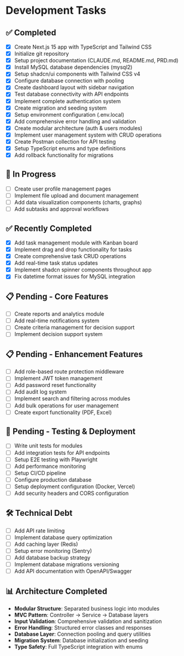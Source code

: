 # Development Tasks

## ✅ Completed
- [x] Create Next.js 15 app with TypeScript and Tailwind CSS
- [x] Initialize git repository
- [x] Setup project documentation (CLAUDE.md, README.md, PRD.md)
- [x] Install MySQL database dependencies (mysql2)
- [x] Setup shadcn/ui components with Tailwind CSS v4
- [x] Configure database connection with pooling
- [x] Create dashboard layout with sidebar navigation
- [x] Test database connectivity with API endpoints
- [x] Implement complete authentication system
- [x] Create migration and seeding system
- [x] Setup environment configuration (.env.local)
- [x] Add comprehensive error handling and validation
- [x] Create modular architecture (auth & users modules)
- [x] Implement user management system with CRUD operations
- [x] Create Postman collection for API testing
- [x] Setup TypeScript enums and type definitions
- [x] Add rollback functionality for migrations

## 🔄 In Progress
- [ ] Create user profile management pages
- [ ] Implement file upload and document management
- [ ] Add data visualization components (charts, graphs)
- [ ] Add subtasks and approval workflows

## ✅ Recently Completed
- [x] Add task management module with Kanban board
- [x] Implement drag and drop functionality for tasks
- [x] Create comprehensive task CRUD operations
- [x] Add real-time task status updates
- [x] Implement shadcn spinner components throughout app
- [x] Fix datetime format issues for MySQL integration

## 📋 Pending - Core Features
- [ ] Create reports and analytics module
- [ ] Add real-time notifications system
- [ ] Create criteria management for decision support
- [ ] Implement decision support system

## 📋 Pending - Enhancement Features
- [ ] Add role-based route protection middleware
- [ ] Implement JWT token management
- [ ] Add password reset functionality
- [ ] Add audit log system
- [ ] Implement search and filtering across modules
- [ ] Add bulk operations for user management
- [ ] Create export functionality (PDF, Excel)

## 🧪 Pending - Testing & Deployment
- [ ] Write unit tests for modules
- [ ] Add integration tests for API endpoints
- [ ] Setup E2E testing with Playwright
- [ ] Add performance monitoring
- [ ] Setup CI/CD pipeline
- [ ] Configure production database
- [ ] Setup deployment configuration (Docker, Vercel)
- [ ] Add security headers and CORS configuration

## 🛠 Technical Debt
- [ ] Add API rate limiting
- [ ] Implement database query optimization
- [ ] Add caching layer (Redis)
- [ ] Setup error monitoring (Sentry)
- [ ] Add database backup strategy
- [ ] Implement database migrations versioning
- [ ] Add API documentation with OpenAPI/Swagger

## 📊 Architecture Completed
- **Modular Structure**: Separated business logic into modules
- **MVC Pattern**: Controller → Service → Database layers
- **Input Validation**: Comprehensive validation and sanitization  
- **Error Handling**: Structured error classes and responses
- **Database Layer**: Connection pooling and query utilities
- **Migration System**: Database initialization and seeding
- **Type Safety**: Full TypeScript integration with enums